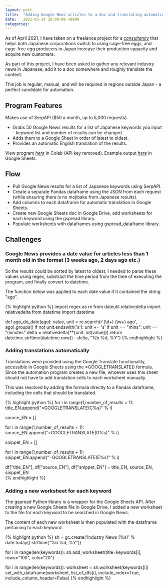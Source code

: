 ```yaml
---
layout: post
title:  "Adding Google News articles to a doc and translating automatically"
date:   2021-05-14 18:00:00 +0900
categories:
---
```


As of April 2021, I have taken on a freelance project for a [*consultancy*](https://prtimes.jp/main/html/rd/p/000000002.000076032.html) that helps both Japanese corporations switch to using cage-free eggs, and cage-free egg producers in Japan increase their production capacity and acquire new customers.

As part of this project, I have been asked to gather any relevant industry news in Japanese, add it to a doc somewhere and roughly translate the content.

This job is regular, manual, and will be required in regions outside Japan - a perfect candidate for automation.

## Program Features

Makes use of SerpAPI ($50 a month, up to 5,000 requests).

- Grabs 50 Google News results for a list of Japanese keywords you input - keyword list and number of results can be changed.
- Adds them to a Google Sheet in order of latest to oldest.
- Provides an automatic English translation of the results.

View program [*here*](https://colab.research.google.com/drive/1Fo6Skv90STXM72Xb6zD2wwqJkT7oAju1?usp=sharing) in Colab (API key removed).
Example output [*here*](https://docs.google.com/spreadsheets/d/11btKCI4iF_5eGFnqyXB2Ch3IrXgKYK_nHzSanrWfzVA/edit#gid=1539352199) in Google Sheets.

## Flow

- Pull Google News results for a list of Japanese keywords using SerpAPI.
- Create a separate Pandas dataframe using the JSON from each request (while ensuring there is no mojibake from Japanese results).
- Add columns to each dataframe for automatic translation in Google Sheets.
- Create new Google Sheets doc in Google Drive, add worksheets for each keyword using the gspread library.
- Populate worksheets with dataframes using gspread_dataframe library.

## Challenges

### Google News provides a date value for articles less than 1 month old in the format (3 weeks ago, 2 days ago etc.)

So the results could be sorted by latest to oldest, I needed to parse these values using regex, substract the time period from the time of executing the program, and finally convert to datetime.

The function below was applied to each date value if it contained the string "ago".

{% highlight python %}
import regex as re
from dateutil.relativedelta import relativedelta
from datetime import datetime

def ago_do_date(ago):
    value, unit = re.search(r'(\d+) (\w+) ago', ago).groups()
    if not unit.endswith('s'):
      unit += 's'
    if unit == "mins":
      unit == "minutes"
    delta = relativedelta(**{unit: int(value)})
    return datetime.strftime(datetime.now() - delta, "%b %d, %Y")
{% endhighlight %}

### Adding translations automatically

Translations were provided using the Google Translate functionality, accessible in Google Sheets using the =GOOGLETRANSLATE() formula.
Since the automation program creates a new file, whoever uses this sheet should not have to add translation cells to each worksheet manually.

This was resolved by adding the formula directly to a Pandas dataframe, including the cells that should be translated.

{% highlight python %}
for i in range(1,number_of_results + 1):
  title_EN.append("=GOOGLETRANSLATE(C%s)" % i)

source_EN = []

for i in range(1,number_of_results + 1):
  source_EN.append("=GOOGLETRANSLATE(D%s)" % i)

snippet_EN = []

for i in range(1,number_of_results + 1):
  snippet_EN.append("=GOOGLETRANSLATE(E%s)" % i)

df["title_EN"], df["source_EN"], df["snippet_EN"] = title_EN, source_EN, snippet_EN  
{% endhighlight %}

### Adding a new worksheet for each keyword

The gspread Python library is a wrapper for the Google Sheets API. After creating a new Google Sheets file in Google Drive, I added a new worksheet to the file for each keyword to be searched in Google News.

The content of each new worksheet is then populated with the dataframe pertaining to each keyword.

{% highlight python %}
sh = gc.create('Industry News (%s)' % date.today().strftime("%b %d, %Y"))

for i in range(len(keywords)):
  sh.add_worksheet(title=keywords[i], rows="100", cols="20")

for i in range(len(keywords)):
  worksheet = sh.worksheet(keywords[i])
  set_with_dataframe(worksheet, list_of_dfs[i], include_index=True, include_column_header=False)
{% endhighlight %}